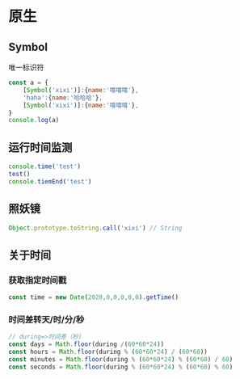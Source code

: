 # 原生

## Symbol
唯一标识符
```JavaScript
const a = {
    [Symbol('xixi')]:{name:'嘻嘻嘻'},
    'haha':{name:'哈哈哈'},
    [Symbol('xixi')]:{name:'嘻嘻嘻'},
}
console.log(a)
```
## 运行时间监测
```JavaScript
console.time('test')
test()
console.tiemEnd('test')
```

## 照妖镜
```JavaScript
Object.prototype.toString.call('xixi') // String
```

## 关于时间 

### 获取指定时间戳
```JavaScript
const time = new Date(2020,0,0,0,0,0).getTime()
```

### 时间差转天/时/分/秒
```JavaScript
// during=>时间差（秒）
const days = Math.floor(during /(60*60*24))
const hours = Math.floor(during % (60*60*24) / (60*60))
const minutes = Math.floor(during % (60*60*24) % (60*60) / 60)
const seconds = Math.floor(during % (60*60*24) % (60*60) % 60)
```
